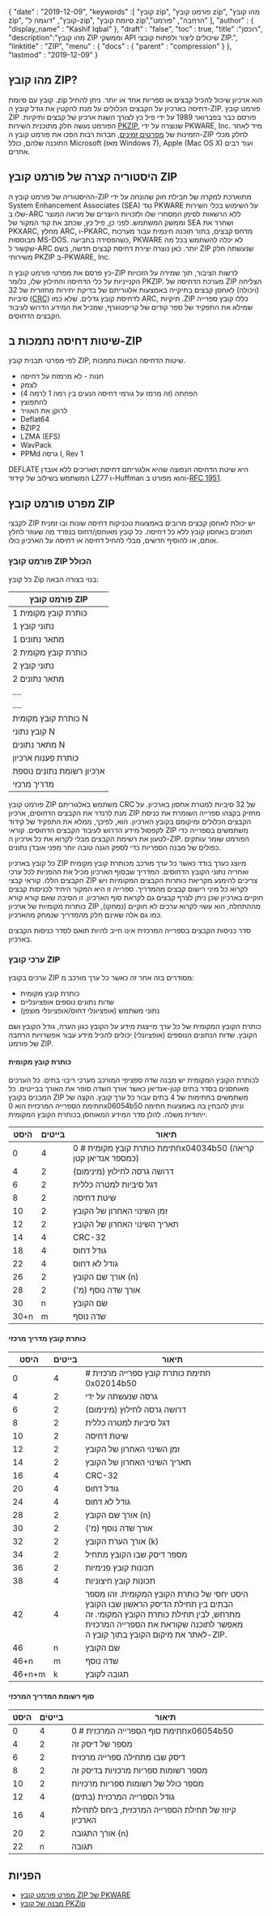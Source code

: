 {
  "date" : "2019-12-09",
  "keywords" :[ "קובץ zip", "פורמט קובץ zip", "מהו קובץ zip", "קובץ", "דוגמה ל-zip", "סיומת קובץ zip","הרחבה", "פורמט" ],
  "author" : {
    "display_name" : "Kashif Iqbal"
},
  "draft" : "false",
  "toc" : true,
  "title" :"רוכסן",
  "description":"מהו קובץ ZIP וממשקי API שיכולים ליצור ולפתוח קובצי ZIP.",
  "linktitle" : "ZIP",
  "menu" : {
    "docs" : {
      "parent" : "compression"
}
},
  "lastmod" : "2019-12-09"
}

## מהו קובץ ZIP? ##

קובץ עם סיומת .zip הוא ארכיון שיכול להכיל קבצים או ספריות אחד או יותר. ניתן להחיל דחיסה בארכיון על הקבצים הכלולים על מנת להקטין את גודל קובץ ה-ZIP. פורמט קובץ ZIP פורסם כבר בפברואר 1989 על ידי פיל כץ לצורך השגת ארכיון של קבצים ותיקיות. הפורמט נעשה חלק מתוכנית השירות [PKZIP](https://www.pkware.com/pkzip), שנוצרה על ידי PKWARE, Inc. מיד לאחר הזמינות של [מפרטים זמינים](https://pkware.cachefly.net/webdocs/casestudies/APPNOTE.TXT), חברות רבות הפכו את פורמט קובץ ה-ZIP לחלק מכלי התוכנה שלהם, כולל Microsoft (מאז Windows 7), Apple (Mac OS X) ועוד רבים אחרים.

## היסטוריה קצרה של פורמט קובץ ZIP

ההיסטוריה של פורמט קובץ ה-ZIP מתוארכת למקרה של חבילת חוק שהונחה על ידי System Enhancement Associates (SEA) נגד PKWARE על השימוש בכלי השירות שלו ב-ARC ללא הרשאות לסימן המסחרי שלו ולזכויות היוצרים של מראה המוצר וממשק המשתמש. לפני כן, פיל כץ, שכתב את קוד המקור של SEA ושחרר את PKXARC, מחלץ ARC, ו-PKARC, מדחס קבצים, בתור תוכנה חינמית עבור מערכות מבוססות MS-DOS. כשהפסידה בתביעה, PKWARE לא יכלה להשתמש בכל מה שקשור ל-ARC יותר. כאן נוצרה יצירת דחיסת קבצים חדשה, בשם ZIP שנעשתה חלק משירותי PKZIP ב-PKWARE, Inc.

כץ פרסם את מפרטי פורמט קובץ ה-ZIP לרשות הציבור, תוך שמירה על הזכויות הקנייניות על כלי הדחיסה והחילוץ שלו, כלומר PKZIP. מערכת הדחיסה של ZIP הצליחה (ויכולה) לאחסן קבצים בתיקייה באמצעות אלגוריתם של בדיקת יתירות מחזורית של 32 סיביות ([CRC](https://en.wikipedia.org/wiki/Cyclic_redundancy_check)) לדחיסת קובץ גדלים. שלא כמו ARC, תיקיות .ZIP כללו קובץ ספרייה שמילא את התפקיד של ספר קודים של קריפטוגרף, שמכיל את המידע הדרוש לעיבוד הקבצים הדחוסים.

## שיטות דחיסה נתמכות ב-ZIP

לפי מפרטי תבנית קובץ ZIP, שיטות הדחיסה הבאות נתמכות.

* חנות - לא מרמזת על דחיסה
* לצמק
* הפחתה (זה מרמז על גורמי דחיסה הנעים בין רמה 1 לרמה 4)
* להתפוצץ
* לרוקן את האוויר
* Deflat64
* BZIP2
* LZMA (EFS)
* WavPack
* PPMd גרסה I, Rev 1

DEFLATE היא שיטת הדחיסה הנפוצה שהיא אלגוריתם דחיסת תאריכים ללא אובדן המשתמש בשילוב של קידוד LZ77 ו-Huffman והוא מפורט ב-[RFC 1951](https://tools.ietf.org/html/rfc1951).

## מפרט פורמט קובץ ZIP

לקבצי ZIP יש יכולת לאחסן קבצים מרובים באמצעות טכניקות דחיסה שונות ובו זמנית תומכים באחסון קובץ ללא כל דחיסה. כל קובץ מאוחסן/דחוס בנפרד מה שעוזר לחלץ אותם, או להוסיף חדשים, מבלי להחיל דחיסה או דחיסה על הארכיון כולו.

### פורמט קובץ ZIP הכולל

כל קובץ Zip בנוי בצורה הבאה:


|פורמט קובץ ZIP
---|
|כותרת קובץ מקומית 1
|נתוני קובץ 1
|מתאר נתונים 1
|כותרת קובץ מקומית 2
|נתוני קובץ 2
|מתאר נתונים 2
| ....
| ....
|כותרת קובץ מקומית N
|קובץ נתוני N
|מתאר נתונים N
|כותרת פענוח ארכיון
|ארכיון רשומת נתונים נוספת
|מדריך מרכזי

פורמט קובץ ZIP משתמש באלגוריתם CRC של 32 סיביות למטרת אחסון בארכיון. על מנת לרנדר את הקבצים הדחוסים, ארכיון ZIP מחזיק בקצהו ספרייה השומרת את כניסת הקבצים הכלולים ומיקומם בקובץ הארכיון. הוא, לפיכך, ממלא את התפקיד של קידוד לקפסול מידע הדרוש לעיבוד הקבצים הדחוסים. קוראי ZIP משתמשים בספרייה כדי לטעון את רשימת הקבצים מבלי לקרוא את כל ארכיון ה-ZIP. הפורמט שומר עותקים כפולים של מבנה הספריות כדי לספק הגנה טובה יותר מפני אובדן נתונים.

כל קובץ בארכיון ZIP מיוצג כערך בודד כאשר כל ערך מורכב מכותרת קובץ מקומית ואחריה נתוני הקובץ הדחוסים. המדריך שבסוף הארכיון מכיל את ההפניות לכל ערכי הקבצים הללו. קוראי קבצי ZIP צריכים להימנע מקריאת כותרות הקבצים המקומיות ויש לקרוא כל מיני רישום קבצים מהמדריך. ספרייה זו היא המקור היחיד לכניסות קבצים חוקיים בארכיון שכן ניתן לצרף קבצים גם לקראת סוף הארכיון. זו הסיבה שאם קורא קורא כותרות מקומיות של ארכיון ZIP מההתחלה, הוא עשוי לקרוא ערכים לא חוקיים (נמחקו), כמו גם אלה שאינם חלק מהמדריך שנמחק מהארכיון.

סדר כניסות הקבצים בספרייה המרכזית אינו חייב להיות תואם לסדר כניסות הקבצים בארכיון.

### ערכי קובץ ZIP

ערכים בקובץ ZIP מסודרים בזה אחר זה כאשר כל ערך מורכב מ:

* כותרת קובץ מקומית
* שדות נתונים נוספים אופציונליים
* נתוני משתמש (אופציונלי דחוס/אופציונלי מוצפן)

כותרת הקובץ המקומית של כל ערך מייצגת מידע על הקובץ כגון הערה, גודל הקובץ ושם הקובץ. שדות הנתונים הנוספים (אופציונלי) יכולים להכיל מידע עבור אפשרויות הרחבה של פורמט ZIP.

#### כותרת קובץ מקומית

לכותרת הקובץ המקומית יש מבנה שדה ספציפי המורכב מערכי ריבוי בתים. כל הערכים מאוחסנים בסדר בתים קטן-אנדיאן כאשר אורך השדה סופר את האורך בבייטים. כל המבנים בקובץ ZIP משתמשים בחתימות של 4 בתים עבור כל ערך קובץ. הקצה של חתימת הספרייה המרכזית הוא 0x06054b50 וניתן להבחין בה באמצעות חתימה ייחודית משלה. להלן סדר המידע המאוחסן בכותרת הקובץ המקומית.


|היסט|בייטים|תיאור
---|---|---|
|0|4|חתימת כותרת קובץ מקומית # 0x04034b50 (קריאה כמספר אנדיאן קטן)
|4|2|דרושה גרסה לחילוץ (מינימום)
|6|2|דגל סיביות למטרה כללית
|8|2|שיטת דחיסה
|10|2|זמן השינוי האחרון של הקובץ
|12|2|תאריך השינוי האחרון של הקובץ
|14|4|CRC-32
|18|4|גודל דחוס
|22|4|גודל לא דחוס
|26|2|אורך שם הקובץ (n)
|28|2|אורך שדה נוסף (מ')
|30|n|שם הקובץ
|30+n|m|שדה נוסף

#### כותרת קובץ מדריך מרכזי


|היסט|בייטים|תיאור
---|---|---|
|0|4|חתימת כותרת קובץ ספרייה מרכזית # 0x02014b50
|4|2|גרסה שנעשתה על ידי
|6|2|דרושה גרסה לחילוץ (מינימום)
|8|2|דגל סיביות למטרה כללית
|10|2|שיטת דחיסה
|12|2|זמן השינוי האחרון של הקובץ
|14|2|תאריך השינוי האחרון של הקובץ
|16|4|CRC-32
|20|4|גודל דחוס
|24|4|גודל לא דחוס
|28|2|אורך שם הקובץ (n)
|30|2|אורך שדה נוסף (מ')
|32|2|אורך הערת הקובץ (k)
|34|2|מספר דיסק שבו הקובץ מתחיל
|36|2|תכונות קובץ פנימיות
|38|4|תכונות קובץ חיצוניות
|42|4|היסט יחסי של כותרת הקובץ המקומית. זהו מספר הבתים בין תחילת הדיסק הראשון שבו הקובץ מתרחש, לבין תחילת כותרת הקובץ המקומי. זה מאפשר לתוכנה שקוראת את הספרייה המרכזית לאתר את מיקום הקובץ בתוך קובץ ה-ZIP.
|46|n|שם הקובץ
|46+n|m|שדה נוסף
|46+n+m|k|תגובה לקובץ

#### סוף רשומת המדריך המרכזי


|היסט|בייטים|תיאור
---|---|---|
|0|4|חתימת סוף הספרייה המרכזית # 0x06054b50
|4|2|מספר של דיסק זה
|6|2|דיסק שבו מתחילה ספרייה מרכזית
|8|2|מספר רשומות ספריות מרכזיות בדיסק זה
|10|2|מספר כולל של רשומות ספריות מרכזיות
|12|4|גודל הספרייה המרכזית (בתים)
|16|4|קיזוז של תחילת הספרייה המרכזית, ביחס לתחילת הארכיון
|20|2|אורך התגובה (n)
|22|n|תגובה

## הפניות

* [מפרט פורמט קובץ ZIP של PKWARE](https://pkware.cachefly.net/webdocs/casestudies/APPNOTE.TXT)
* [מבנה של קובץ PKZip](https://users.cs.jmu.edu/buchhofp/forensics/formats/pkzip-printable.html)
